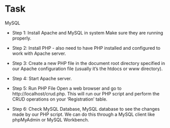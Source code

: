 # Task
MySQL

* Step 1: Install Apache and MySQL in system Make sure they are running properly.

* Step 2: Install PHP - also need to have PHP installed and configured to work with Apache server.

* Step 3: Create a new PHP file in the document root directory specified in our Apache configuration file (usually it’s the htdocs or www directory).
 
* Step 4: Start Apache server.

* Step 5: Run PHP File Open a web browser and go to http://localhost/crud.php. This will run our PHP script and perform the CRUD operations on your ‘Registration’ table.

* Step 6: Check MySQL Database, MySQL database to see the changes made by our PHP script. We can do this through a MySQL client like phpMyAdmin or MySQL Workbench.
